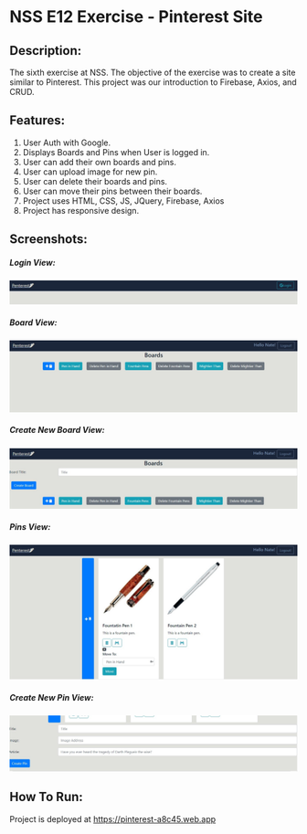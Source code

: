 # NSS E12 Exercise - Pinterest Site


## Description:
The sixth exercise at NSS. The objective of the exercise was to create a site similar to Pinterest. This project was our introduction to Firebase, Axios, and CRUD.

## Features:
1. User Auth with Google. 
1. Displays Boards and Pins when User is logged in.
1. User can add their own boards and pins.
1. User can upload image for new pin.
1. User can delete their boards and pins.
1. User can move their pins between their boards. 
1. Project uses HTML, CSS, JS, JQuery, Firebase, Axios
1. Project has responsive design.

## Screenshots:
##### Login View:
![Mainview](screenshots/penterest1.jpg)
##### Board View:
![Mainview](screenshots/penterest.jpg)
##### Create New Board View:
![Mainview](screenshots/penterest2.jpg)
##### Pins View:
![Mainview](screenshots/penterest3.jpg)
##### Create New Pin View:
![Mainview](screenshots/penterest4.jpg)

## How To Run:
Project is deployed at https://pinterest-a8c45.web.app
